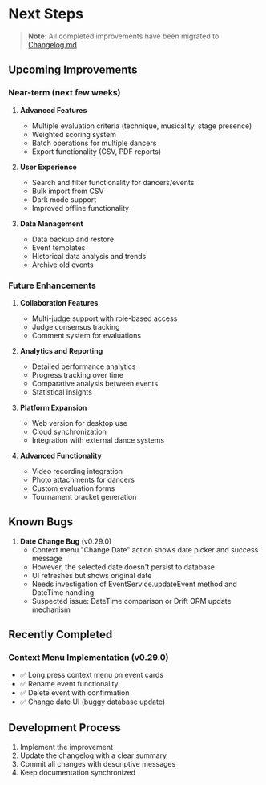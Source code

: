 # Next Steps

> **Note**: All completed improvements have been migrated to [Changelog.md](./Changelog.md)

## Upcoming Improvements

### Near-term (next few weeks)

1. **Advanced Features**
   - Multiple evaluation criteria (technique, musicality, stage presence)
   - Weighted scoring system
   - Batch operations for multiple dancers
   - Export functionality (CSV, PDF reports)

2. **User Experience**
   - Search and filter functionality for dancers/events
   - Bulk import from CSV
   - Dark mode support
   - Improved offline functionality

3. **Data Management**
   - Data backup and restore
   - Event templates
   - Historical data analysis and trends
   - Archive old events

### Future Enhancements

1. **Collaboration Features**
   - Multi-judge support with role-based access
   - Judge consensus tracking
   - Comment system for evaluations

2. **Analytics and Reporting**
   - Detailed performance analytics
   - Progress tracking over time
   - Comparative analysis between events
   - Statistical insights

3. **Platform Expansion**
   - Web version for desktop use
   - Cloud synchronization
   - Integration with external dance systems

4. **Advanced Functionality**
   - Video recording integration
   - Photo attachments for dancers
   - Custom evaluation forms
   - Tournament bracket generation

## Known Bugs

1. **Date Change Bug** (v0.29.0)
   - Context menu "Change Date" action shows date picker and success message
   - However, the selected date doesn't persist to database
   - UI refreshes but shows original date
   - Needs investigation of EventService.updateEvent method and DateTime handling
   - Suspected issue: DateTime comparison or Drift ORM update mechanism

## Recently Completed

### Context Menu Implementation (v0.29.0)
- ✅ Long press context menu on event cards
- ✅ Rename event functionality
- ✅ Delete event with confirmation
- ✅ Change date UI (buggy database update)

## Development Process
1. Implement the improvement
2. Update the changelog with a clear summary  
3. Commit all changes with descriptive messages
4. Keep documentation synchronized
